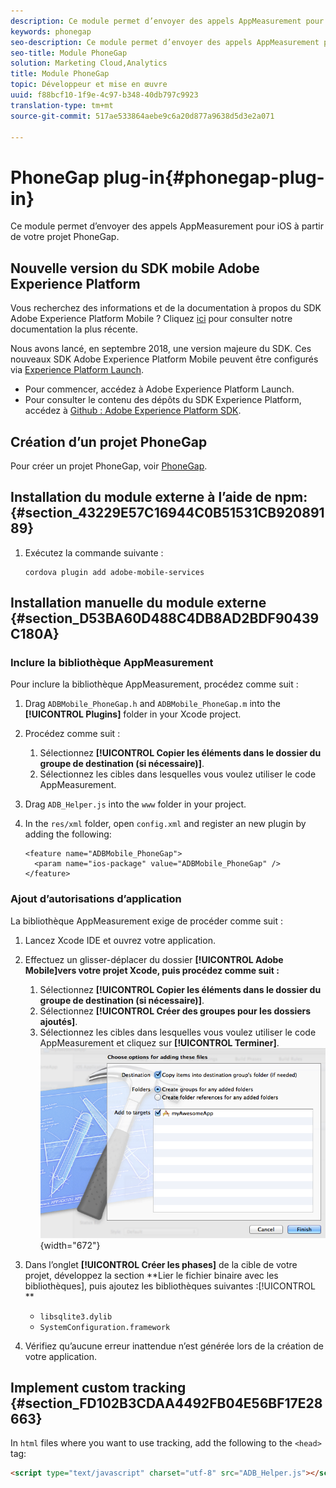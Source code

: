 ```yaml
---
description: Ce module permet d’envoyer des appels AppMeasurement pour iOS à partir de votre projet PhoneGap.
keywords: phonegap
seo-description: Ce module permet d’envoyer des appels AppMeasurement pour iOS à partir de votre projet PhoneGap.
seo-title: Module PhoneGap
solution: Marketing Cloud,Analytics
title: Module PhoneGap
topic: Développeur et mise en œuvre
uuid: f88bcf10-1f9e-4c97-b348-40db797c9923
translation-type: tm+mt
source-git-commit: 517ae533864aebe9c6a20d877a9638d5d3e2a071

---
```



# PhoneGap plug-in{#phonegap-plug-in}

Ce module permet d’envoyer des appels AppMeasurement pour iOS à partir de votre projet PhoneGap.

## Nouvelle version du SDK mobile Adobe Experience Platform

Vous recherchez des informations et de la documentation à propos du SDK Adobe Experience Platform Mobile ? Cliquez [ici](https://aep-sdks.gitbook.io/docs/) pour consulter notre documentation la plus récente.

Nous avons lancé, en septembre 2018, une version majeure du SDK. Ces nouveaux SDK Adobe Experience Platform Mobile peuvent être configurés via [Experience Platform Launch](https://www.adobe.com/experience-platform/launch.html).

* Pour commencer, accédez à Adobe Experience Platform Launch.
* Pour consulter le contenu des dépôts du SDK Experience Platform, accédez à [Github : Adobe Experience Platform SDK](https://github.com/Adobe-Marketing-Cloud/acp-sdks).


## Création d’un projet PhoneGap

Pour créer un projet PhoneGap, voir [PhoneGap](https://helpx.adobe.com/experience-manager/6-4/mobile/using/phonegap.html).

## Installation du module externe à l’aide de npm: {#section_43229E57C16944C0B51531CB92089189}

1. Exécutez la commande suivante :

   ```
   cordova plugin add adobe-mobile-services
   ```

## Installation manuelle du module externe {#section_D53BA60D488C4DB8AD2BDF90439C180A}

### Inclure la bibliothèque AppMeasurement

Pour inclure la bibliothèque AppMeasurement, procédez comme suit :

1. Drag `ADBMobile_PhoneGap.h` and  `ADBMobile_PhoneGap.m` into the **[!UICONTROL Plugins]** folder in your Xcode project.
1. Procédez comme suit :

   1. Sélectionnez **[!UICONTROL Copier les éléments dans le dossier du groupe de destination (si nécessaire)]**.
   1. Sélectionnez les cibles dans lesquelles vous voulez utiliser le code AppMeasurement.

1. Drag `ADB_Helper.js` into the `www` folder in your project.
1. In the `res/xml` folder, open `config.xml` and register an new plugin by adding the following:

   ```
   <feature name="ADBMobile_PhoneGap"> 
     <param name="ios-package" value="ADBMobile_PhoneGap" /> 
   </feature>
   ```

### Ajout d’autorisations d’application

La bibliothèque AppMeasurement exige de procéder comme suit :

1. Lancez Xcode IDE et ouvrez votre application.
1. Effectuez un glisser-déplacer du dossier **[!UICONTROL Adobe Mobile]vers votre projet Xcode, puis procédez comme suit :**

   1. Sélectionnez **[!UICONTROL Copier les éléments dans le dossier du groupe de destination (si nécessaire)]**.
   1. Sélectionnez **[!UICONTROL Créer des groupes pour les dossiers ajoutés]**.
   1. Sélectionnez les cibles dans lesquelles vous voulez utiliser le code AppMeasurement et cliquez sur **[!UICONTROL Terminer]**.
   ![](assets/xcode-settings.png){width="672"}

1. Dans l’onglet **[!UICONTROL Créer les phases]** de la cible de votre projet, développez la section **Lier le fichier binaire avec les bibliothèques], puis ajoutez les bibliothèques suivantes :[!UICONTROL **

   * `libsqlite3.dylib`
   * `SystemConfiguration.framework`

1. Vérifiez qu’aucune erreur inattendue n’est générée lors de la création de votre application.

## Implement custom tracking {#section_FD102B3CDAA4492FB04E56BF17E28663}

In `html` files where you want to use tracking, add the following to the `<head>` tag:

```html
<script type="text/javascript" charset="utf-8" src="ADB_Helper.js"></script>
```


